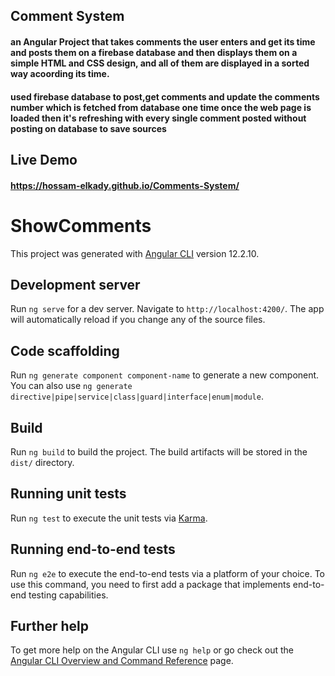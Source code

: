 ## Comment System 

#### an Angular Project that takes comments the user enters and get its time and posts them on a firebase database and then displays them on a simple HTML and CSS design, and all of them are displayed in a sorted way acoording its time. 
#### used firebase database to post,get comments and update the comments number which is fetched from database one time once the web page is loaded then it's refreshing with every single comment posted without posting on database to save sources



## Live Demo 
#### https://hossam-elkady.github.io/Comments-System/




# ShowComments

This project was generated with [Angular CLI](https://github.com/angular/angular-cli) version 12.2.10.

## Development server

Run `ng serve` for a dev server. Navigate to `http://localhost:4200/`. The app will automatically reload if you change any of the source files.

## Code scaffolding

Run `ng generate component component-name` to generate a new component. You can also use `ng generate directive|pipe|service|class|guard|interface|enum|module`.

## Build

Run `ng build` to build the project. The build artifacts will be stored in the `dist/` directory.

## Running unit tests

Run `ng test` to execute the unit tests via [Karma](https://karma-runner.github.io).

## Running end-to-end tests

Run `ng e2e` to execute the end-to-end tests via a platform of your choice. To use this command, you need to first add a package that implements end-to-end testing capabilities.

## Further help

To get more help on the Angular CLI use `ng help` or go check out the [Angular CLI Overview and Command Reference](https://angular.io/cli) page.
